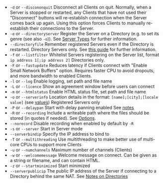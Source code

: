 - `-d`  or `--discononquit`   Disconnect all Clients on quit. Normally, when a Server is stopped or restarted, any Clients that have not used their "Disconnect" buttons will re-establish connection when the Server comes back up again. Using this option forces Clients to manually re-establish their connections to the Server.  
- `-e`  or `--directoryserver`  Register the Server on a Directory (e.g. to set its genre (see also `-o`)). See [Server Types](#server-types) for further information.
- `--directoryfile` Remember registered Servers even if the Directory is restarted. Directory Servers only. See [this guide](Directories) for further information. 
- `-f`  or `--listfilter`     Whitelist Servers registering on the Server list, format `ip address 1[;ip address 2]` Directories only. 
-  `-F`  or `--fastupdate`     Reduces latency if Clients connect with "Enable Small Network Buffers" option. Requires faster CPU to avoid dropouts, and more bandwidth to enabled Clients.
-  `-l`  or `--log`            Enable logging, set path and file name                                                                    
- `-L`  or `--licence`        Show an agreement window before users can connect
- `-m`  or `--htmlstatus`     Enable HTML status file, set path and file name
- `-o`  or `--serverinfo`     Location details in the format:  `[name];[city];[locale value]` (see [values](https://doc.qt.io/qt-5/qlocale.html#Country-enum)) Registered Servers only
- `-P`  or `--delaypan`       Start with delay panning enabled See [notes](#delay-panning)
- `-R`  or `--recording`      Include a writeable path where the files should be stored (in quotes if needed).  See [Options](#options).  
- `--norecord`       Disable recording when enabled by default by `-R`                                                 
- `-s` or `--server` Start in Server mode
- `--serverbindip`  Specify the IP address to bind to              
-  `-T` or `--multithreading`  Use multithreading to make better use of multi-core CPUs to support more Clients
-  `-u` or `--numchannels`   Maximum number of channels (Clients)
-  `-w` or `--welcomemessage`  Welcome message on connect. Can be given as a string or filename, and can contain HTML.
-  `-z` or `--startminimized`  Start minimized
-  `--serverpublicip`  The public IP address of the Server if connecting to a Directory behind the same NAT. See [Notes on Directories](Directories#points-to-note-about-directories)
